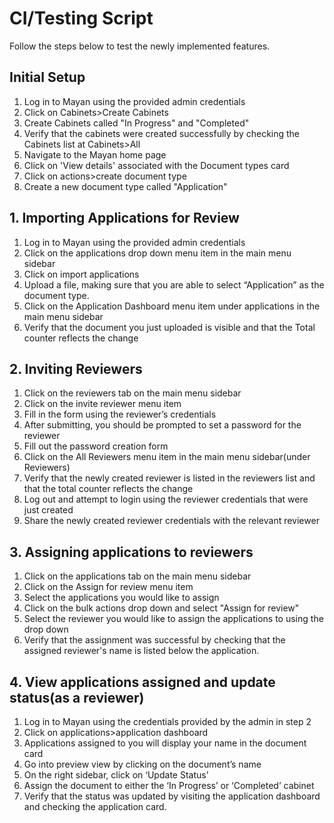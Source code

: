 # CI/Testing Script

Follow the steps below to test the newly implemented features.

## Initial Setup

1. Log in to Mayan using the provided admin credentials
2. Click on Cabinets>Create Cabinets
3. Create Cabinets called "In Progress" and "Completed"
4. Verify that the cabinets were created successfully by checking the Cabinets list at Cabinets>All
5. Navigate to the Mayan home page
6. Click on 'View details' associated with the Document types card
7. Click on actions>create document type
8. Create a new document type called "Application"

## 1. Importing Applications for Review

1. Log in to Mayan using the provided admin credentials
2. Click on the applications drop down menu item in the main menu sidebar
3. Click on import applications
4. Upload a file, making sure that you are able to select “Application” as the document type.
5. Click on the Application Dashboard menu item under applications in the main menu sidebar
6. Verify that the document you just uploaded is visible and that the Total counter reflects the change

## 2. Inviting Reviewers

1. Click on the reviewers tab on the main menu sidebar
2. Click on the invite reviewer menu item
3. Fill in the form using the reviewer’s credentials
4. After submitting, you should be prompted to set a password for the reviewer
5. Fill out the password creation form
6. Click on the All Reviewers menu item in the main menu sidebar(under Reviewers)
7. Verify that the newly created reviewer is listed in the reviewers list and that the total counter reflects the change
8. Log out and attempt to login using the reviewer credentials that were just created
9. Share the newly created reviewer credentials with the relevant reviewer

## 3. Assigning applications to reviewers

1. Click on the applications tab on the main menu sidebar
2. Click on the Assign for review menu item
3. Select the applications you would like to assign
4. Click on the bulk actions drop down and select "Assign for review"
5. Select the reviewer you would like to assign the applications to using the drop down
6. Verify that the assignment was successful by checking that the assigned reviewer's name is listed below the application.

## 4. View applications assigned and update status(as a reviewer)

1. Log in to Mayan using the credentials provided by the admin in step 2
2. Click on applications>application dashboard
3. Applications assigned to you will display your name in the document card
4. Go into preview view by clicking on the document’s name
5. On the right sidebar, click on ‘Update Status’
6. Assign the document to either the ‘In Progress’ or ‘Completed’ cabinet
7. Verify that the status was updated by visiting the application dashboard and checking the application card.
